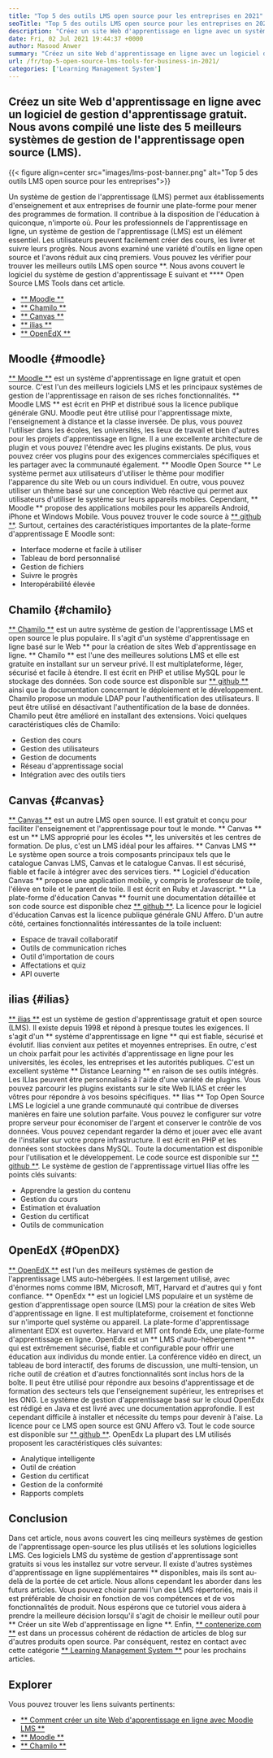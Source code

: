 ```yaml
---
title: "Top 5 des outils LMS open source pour les entreprises en 2021" 
seoTitle: "Top 5 des outils LMS open source pour les entreprises en 2021" 
description: "Créez un site Web d'apprentissage en ligne avec un système d'apprentissage à distance gratuit et open source. Consultez la liste et choisissez le LMS d'apprentissage en ligne approprié pour les entreprises." 
date: Fri, 02 Jul 2021 19:44:37 +0000
author: Masood Anwer
summary: "Créez un site Web d'apprentissage en ligne avec un logiciel de gestion d'apprentissage gratuit. Nous avons compilé une liste des 5 meilleurs systèmes de gestion de l'apprentissage open source (LMS)." 
url: /fr/top-5-open-source-lms-tools-for-business-in-2021/
categories: ['Learning Management System']
---
```


## Créez un site Web d'apprentissage en ligne avec un logiciel de gestion d'apprentissage gratuit. Nous avons compilé une liste des 5 meilleurs systèmes de gestion de l'apprentissage open source (LMS).

{{< figure align=center src="images/lms-post-banner.png" alt="Top 5 des outils LMS open source pour les entreprises">}}

Un système de gestion de l'apprentissage (LMS) permet aux établissements d'enseignement et aux entreprises de fournir une plate-forme pour mener des programmes de formation. Il contribue à la disposition de l'éducation à quiconque, n'importe où. Pour les professionnels de l'apprentissage en ligne, un système de gestion de l'apprentissage (LMS) est un élément essentiel. Les utilisateurs peuvent facilement créer des cours, les livrer et suivre leurs progrès. Nous avons examiné une variété d'outils en ligne open source et l'avons réduit aux cinq premiers. Vous pouvez les vérifier pour trouver les meilleurs outils LMS open source **.
Nous avons couvert le logiciel du système de gestion d'apprentissage E suivant et **** Open Source LMS Tools dans cet article.
  * [** Moodle **][1]
  * [** Chamilo **][2]
  * [** Canvas **][3]
  * [** ilias **][4]
  * [** OpenEdX **][5]

## Moodle {#moodle}
[** Moodle **][6] est un système d'apprentissage en ligne gratuit et open source. C'est l'un des meilleurs logiciels LMS et les principaux systèmes de gestion de l'apprentissage en raison de ses riches fonctionnalités. ** Moodle LMS ** est écrit en PHP et distribué sous la licence publique générale GNU. Moodle peut être utilisé pour l'apprentissage mixte, l'enseignement à distance et la classe inversée. De plus, vous pouvez l'utiliser dans les écoles, les universités, les lieux de travail et bien d'autres pour les projets d'apprentissage en ligne. Il a une excellente architecture de plugin et vous pouvez l'étendre avec les plugins existants. De plus, vous pouvez créer vos plugins pour des exigences commerciales spécifiques et les partager avec la communauté également.
** Moodle Open Source ** Le système permet aux utilisateurs d'utiliser le thème pour modifier l'apparence du site Web ou un cours individuel. En outre, vous pouvez utiliser un thème basé sur une conception Web réactive qui permet aux utilisateurs d'utiliser le système sur leurs appareils mobiles. Cependant, ** Moodle ** propose des applications mobiles pour les appareils Android, iPhone et Windows Mobile. Vous pouvez trouver le code source à [** github **][7].
Surtout, certaines des caractéristiques importantes de la plate-forme d'apprentissage E Moodle sont:
  * Interface moderne et facile à utiliser
  * Tableau de bord personnalisé
  * Gestion de fichiers
  * Suivre le progrès
  * Interopérabilité élevée

## Chamilo {#chamilo}
[** Chamilo **][8] est un autre système de gestion de l'apprentissage LMS et open source le plus populaire. Il s'agit d'un système d'apprentissage en ligne basé sur le Web ** pour la création de sites Web d'apprentissage en ligne. ** Chamilo ** est l'une des meilleures solutions LMS et elle est gratuite en installant sur un serveur privé. Il est multiplateforme, léger, sécurisé et facile à étendre. Il est écrit en PHP et utilise MySQL pour le stockage des données. Son code source est disponible sur [** github **][9] ainsi que la documentation concernant le déploiement et le développement. Chamilo propose un module LDAP pour l'authentification des utilisateurs. Il peut être utilisé en désactivant l'authentification de la base de données. Chamilo peut être amélioré en installant des extensions.
Voici quelques caractéristiques clés de Chamilo:
  * Gestion des cours
  * Gestion des utilisateurs
  * Gestion de documents
  * Réseau d'apprentissage social
  * Intégration avec des outils tiers

## Canvas {#canvas}
[** Canvas **][10] est un autre LMS open source. Il est gratuit et conçu pour faciliter l'enseignement et l'apprentissage pour tout le monde. ** Canvas ** est un ** LMS approprié pour les écoles **, les universités et les centres de formation. De plus, c'est un LMS idéal pour les affaires. ** Canvas LMS ** Le système open source a trois composants principaux tels que le catalogue Canvas LMS, Canvas et le catalogue Canvas. Il est sécurisé, fiable et facile à intégrer avec des services tiers. ** Logiciel d'éducation Canvas ** propose une application mobile, y compris le professeur de toile, l'élève en toile et le parent de toile. Il est écrit en Ruby et Javascript. ** La plate-forme d'éducation Canvas ** fournit une documentation détaillée et son code source est disponible chez [** github **][11]. La licence pour le logiciel d'éducation Canvas est la licence publique générale GNU Affero.
D'un autre côté, certaines fonctionnalités intéressantes de la toile incluent:
  * Espace de travail collaboratif
  * Outils de communication riches
  * Outil d'importation de cours
  * Affectations et quiz
  * API ouverte

## ilias {#ilias}
[** ilias **][12] est un système de gestion d'apprentissage gratuit et open source (LMS). Il existe depuis 1998 et répond à presque toutes les exigences. Il s'agit d'un ** système d'apprentissage en ligne ** qui est fiable, sécurisé et évolutif. Ilias convient aux petites et moyennes entreprises. En outre, c'est un choix parfait pour les activités d'apprentissage en ligne pour les universités, les écoles, les entreprises et les autorités publiques. C'est un excellent système ** Distance Learning ** en raison de ses outils intégrés. Les ILIas peuvent être personnalisés à l'aide d'une variété de plugins. Vous pouvez parcourir les plugins existants sur le site Web ILIAS et créer les vôtres pour répondre à vos besoins spécifiques.
** Ilias ** Top Open Source LMS Le logiciel a une grande communauté qui contribue de diverses manières en faire une solution parfaite. Vous pouvez le configurer sur votre propre serveur pour économiser de l'argent et conserver le contrôle de vos données. Vous pouvez cependant regarder la démo et jouer avec elle avant de l'installer sur votre propre infrastructure. Il est écrit en PHP et les données sont stockées dans MySQL. Toute la documentation est disponible pour l'utilisation et le développement. Le code source est disponible sur [** github **][13].
Le système de gestion de l'apprentissage virtuel Ilias offre les points clés suivants:
  * Apprendre la gestion du contenu
  * Gestion du cours
  * Estimation et évaluation
  * Gestion du certificat
  * Outils de communication

## OpenEdX {#OpenDX}
[** OpenEdX **][14] est l'un des meilleurs systèmes de gestion de l'apprentissage LMS auto-hébergées. Il est largement utilisé, avec d'énormes noms comme IBM, Microsoft, MIT, Harvard et d'autres qui y font confiance. ** OpenEdx ** est un logiciel LMS populaire et un système de gestion d'apprentissage open source (LMS) pour la création de sites Web d'apprentissage en ligne. Il est multiplateforme, croisement et fonctionne sur n'importe quel système ou appareil. La plate-forme d'apprentissage alimentant EDX est ouvertex. Harvard et MIT ont fondé Edx, une plate-forme d'apprentissage en ligne. OpenEdx est un ** LMS d'auto-hébergement ** qui est extrêmement sécurisé, fiable et configurable pour offrir une éducation aux individus du monde entier.
La conférence vidéo en direct, un tableau de bord interactif, des forums de discussion, une multi-tension, un riche outil de création et d'autres fonctionnalités sont inclus hors de la boîte. Il peut être utilisé pour répondre aux besoins d'apprentissage et de formation des secteurs tels que l'enseignement supérieur, les entreprises et les ONG. Le système de gestion d'apprentissage basé sur le cloud OpenEdx est rédigé en Java et est livré avec une documentation approfondie. Il est cependant difficile à installer et nécessite du temps pour devenir à l'aise. La licence pour ce LMS open source est GNU Affero v3. Tout le code source est disponible sur [** github **][15].
OpenEdx La plupart des LM utilisés proposent les caractéristiques clés suivantes:
  * Analytique intelligente
  * Outil de création
  * Gestion du certificat
  * Gestion de la conformité
  * Rapports complets

## Conclusion
Dans cet article, nous avons couvert les cinq meilleurs systèmes de gestion de l'apprentissage open-source les plus utilisés et les solutions logicielles LMS. Ces logiciels LMS du système de gestion d'apprentissage sont gratuits si vous les installez sur votre serveur. Il existe d'autres systèmes d'apprentissage en ligne supplémentaires ** disponibles, mais ils sont au-delà de la portée de cet article. Nous allons cependant les aborder dans les futurs articles. Vous pouvez choisir parmi l'un des LMS répertoriés, mais il est préférable de choisir en fonction de vos compétences et de vos fonctionnalités de produit. Nous espérons que ce tutoriel vous aidera à prendre la meilleure décision lorsqu'il s'agit de choisir le meilleur outil pour ** Créer un site Web d'apprentissage en ligne **.
Enfin, [** contenerize.com **][16] est dans un processus cohérent de rédaction de articles de blog sur d'autres produits open source. Par conséquent, restez en contact avec cette catégorie [** Learning Management System **][17] pour les prochains articles.

## Explorer
Vous pouvez trouver les liens suivants pertinents:
  * [** Comment créer un site Web d'apprentissage en ligne avec Moodle LMS **][18]
  * [** Moodle **][19]
  * [** Chamilo **][20]

  
[1]: #Moodle
[2]: #Chamilo
[3]: #Canvas
[4]: #ILIAS
[5]: #OpenEdx
[6]: https://moodle.org/
[7]: https://github.com/moodle/moodle
[8]: https://chamilo.org/en/
[9]: https://github.com/chamilo/chamilo-lms
[10]: https://www.instructure.com/canvas
[11]: https://github.com/instructure/canvas-lms
[12]: https://www.ilias.de/en/
[13]: https://github.com/ILIAS-eLearning/ILIAS
[14]: https://open.edx.org/
[15]: https://github.com/edx/edx-platform
[16]: https://containerize.com
[17]: https://blog.containerize.com/category/learning-management-system/
[18]: https://blog.containerize.com/learning-management-system/how-to-create-e-learning-platform-with-moodle-lms/
[19]: https://products.containerize.com/lms/moodle/
[20]: https://products.containerize.com/lms/chamilo/
